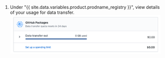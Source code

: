 1. Under "{{ site.data.variables.product.prodname_registry }}", view details of your usage for data transfer.
  ![Details of usage of data transfer](/assets/images/help/billing/packages-data.png)
